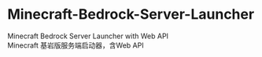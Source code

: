 # Minecraft-Bedrock-Server-Launcher
Minecraft Bedrock Server Launcher with Web API  
Minecraft 基岩版服务端启动器，含Web API

